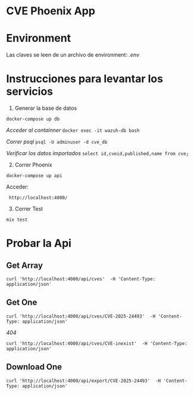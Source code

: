# CVE Phoenix App

# Environment

Las claves se leen de un archivo de environment: *.env*


# Instrucciones para levantar los servicios


1. Generar la base de datos 

```docker-compose up db```

*Acceder al containner*
```docker exec -it wazuh-db bash```

*Correr psql*
```psql -U adminuser -d cve_db```

*Verificar los datos importados*
```select id,cveid,published,name from cve;```

2. Correr Phoenix

```docker-compose up api```

Acceder:

``` http://localhost:4000/```

3. Correr Test

```mix test```


# Probar la Api

## Get Array

```curl 'http://localhost:4000/api/cves'  -H 'Content-Type: application/json' ```

## Get One

```curl 'http://localhost:4000/api/cves/CVE-2025-24493'  -H 'Content-Type: application/json' ```

*404*

```curl 'http://localhost:4000/api/cves/CVE-inexist'  -H 'Content-Type: application/json' ```

## Download One


```curl 'http://localhost:4000/api/export/CVE-2025-24493'  -H 'Content-Type: application/json' ```